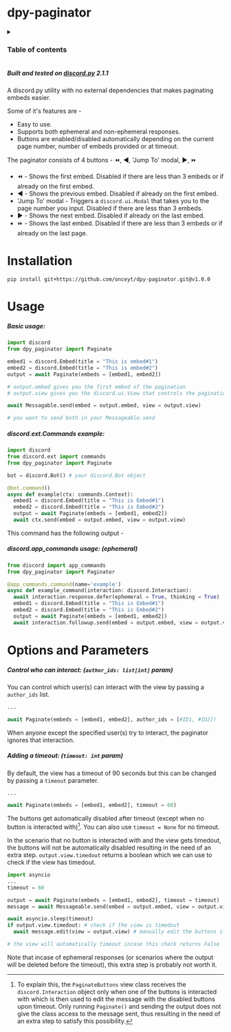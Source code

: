 # dpy-paginator

<details>
<summary><h3>Table of contents</h3></summary>

- [Overview](#overview)
- [Installation](#installation)
- [Usage](#usage)
    - [Basic usage](#basic_usage)
    - [discord.ext.Commands usage](#commands_usage)
    - [discord.app_commands usage (ephemeral)](#appcommands_usage)
- [Options and Parameters](#options)
    - [Control who can interact](#author_ids)
    - [Add a timeout](#timeout)
</details>

##### <a name='overview'></a>Built and tested on [discord.py](https://github.com/Rapptz/discord.py) 2.1.1
A discord.py utility with no external dependencies that makes paginating embeds easier.

Some of it's features are -
- Easy to use.
- Supports both ephemeral and non-ephemeral responses.
- Buttons are enabled/disabled automatically depending on the current page number, number of embeds provided or at timeout.

The paginator consists of 4 buttons - ⏪, ◀️, 'Jump To' modal, ▶️, ⏩
- ⏪ - Shows the first embed. Disabled if there are less than 3 embeds or if already on the first embed.
- ◀️ - Shows the previous embed. Disabled if already on the first embed.
- 'Jump To' modal - Triggers a `discord.ui.Modal` that takes you to the page number you input. Disabled if there are less than 3 embeds.
- ▶️ - Shows the next embed. Disabled if already on the last embed.
- ⏩ - Shows the last embed. Disabled if there are less than 3 embeds or if already on the last page.

# <a name='installation'></a>Installation
```
pip install git+https://github.com/onceyt/dpy-paginator.git@v1.0.0
```

# <a name='usage'></a>Usage
##### <a name='basic_usage'></a>Basic usage:
```py
import discord
from dpy_paginator import Paginate

embed1 = discord.Embed(title = "This is embed#1")
embed2 = discord.Embed(title = "This is embed#2")
output = await Paginate(embeds = [embed1, embed2])

# output.embed gives you the first embed of the pagination
# output.view gives you the discord.ui.View that controls the pagination

await Messagable.send(embed = output.embed, view = output.view)

# you want to send both in your Messageable.send
```

##### <a name='commands_usage'></a>discord.ext.Commands example:
```py
import discord
from discord.ext import commands
from dpy_paginator import Paginate

bot = discord.Bot() # your discord.Bot object

@bot.command()
async def example(ctx: commands.Context):
  embed1 = discord.Embed(title = "This is Embed#1")
  embed2 = discord.Embed(title = "This is Embed#2")
  output = await Paginate(embeds = [embed1, embed2])
  await ctx.send(embed = output.embed, view = output.view)
```
This command has the following output - 
![]()

##### <a name='appcommands_usage'></a>discord.app_commands usage: (ephemeral)
```py
from discord import app_commands
from dpy_paginator import Paginator

@app_commands.command(name='example')
async def example_command(interaction: discord.Interaction):
  await interaction.response.defer(ephemeral = True, thinking = True)
  embed1 = discord.Embed(title = "This is Embed#1")
  embed2 = discord.Embed(title = "This is Embed#2")
  output = await Paginate(embeds = [embed1, embed2])
  await interaction.followup.send(embed = output.embed, view = output.view)  
```

# <a name='options'></a>Options and Parameters 

##### <a name='author_ids'></a>Control who can interact: (`author_ids: list[int]` param)


You can control which user(s) can interact with the view by passing a `author_ids` list.
```py
...

await Paginate(embeds = [embed1, embed2], author_ids = [#ID1, #ID2])
```
When anyone except the specified user(s) try to interact, the paginator ignores that interaction.
![]()

##### <a name='timeout'></a>Adding a timeout: (`timeout: int` param)


By default, the view has a timeout of 90 seconds but this can be changed by passing a `timeout` parameter.
```py
...

await Paginate(embeds = [embed1, embed2], timeout = 60)
```
The buttons get automatically disabled after timeout (except when no button is interacted with)[^1]. You can also use `timeout = None` for no timeout.

In the scenario that no button is interacted with and the view gets timedout, the buttons will not be automatically disabled resulting in the need of an extra step. `output.view.timedout` returns a boolean which we can use to check if the view has timedout.
```py
import asyncio
...
timeout = 60

output = await Paginate(embeds = [embed1, embed2], timeout = timeout)
message = await Messageable.send(embed = output.embed, view = output.view)

await asyncio.sleep(timeout)
if output.view.timedout: # check if the view is timedout
  await message.edit(view = output.view) # manually edit the buttons if the output is timedout

# the view will automatically timeout incase this check returns False
```
Note that incase of ephemeral responses (or scenarios where the output will be deleted before the timeout), this extra step is probably not worth it.
![]()

[^1]: To explain this, the `PaginateButtons` view class receives the `discord.Interaction` object only when one of the buttons is interacted with which is then used to edit the message with the disabled buttons upon timeout. Only running `Paginate()` and sending the output does not give the class access to the message sent, thus resulting in the need of an extra step to satisfy this possibility.
